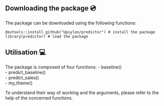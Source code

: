 ## Downloading the package :cd:

The package can be downloaded using the following functions:

```{r, eval = FALSE, echo = TRUE}
devtools::install_github("Upsylon/predictor") # install the package
library(predictor) # load the package
```

## Utilisation :computer:

The package is composed of four functions:
    - baseline()  
    - predict_baseline()  
    - predict_sales()  
    - my_theme()  
    
To understand their way of working and the arguments, please refer to the help of the concerned functions.



